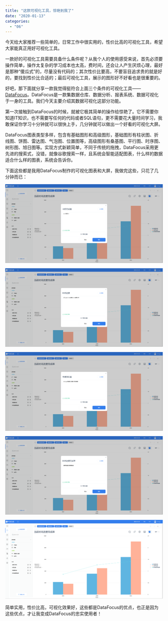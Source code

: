 ```yaml
---
title: "这款可视化工具，惊艳到我了"
date: "2020-01-13"
categories: 
  - "06"
---
```


今天给大家推荐一些简单的，日常工作中很实用的，性价比高的可视化工具，希望大家能真正用好可视化工具。

一款好的可视化工具需要具备什么条件呢？从我个人的使用感受来说，首先必须要操作简单，操作太复杂的学习成本也太高，费时间，还会让人产生厌烦心理，最好是那种“傻瓜式”的，尽量没有代码的；其次性价比要高，不要盲目追求贵的就是好的，要找到性价比合适的；最后可视化工具，展示的图形好不好看也是很重要的。

好吧，那下面就分享一款我觉得挺符合上面三个条件的可视化工具——[DataFocus](https://www.datafocus.ai)。DataFocus是一款集数据仓库、数据分析、报表系统、数据可视化于一身的工具。我们今天主要介绍其数据可视化这部分功能。

第一次接触到DataFocus的时候，就被它极其简单的操作给惊艳了。它不需要你知道IT知识，也不需要写任何的代码或者SQL语句，更不需要花大量时间学习，我敢保证你学习十分钟就可以很快上手，几分钟就可以做出一个好看的可视化大屏。

DataFocus图表类型多样，包含有基础图形和高级图形，基础图形有柱状图、折线图、饼图、雷达图、气泡图、位置图等，高级图形有桑基图、平行图、时序图、树形图、旭日图等。实现方式新颖简单，不同于传统的拖拽，DataFocus采用更先进的搜索式，没错，就像谷歌搜索一样，且系统会智能适配图表，什么样的数据适合什么样的图表，系统会告诉你。

下面这些都是我用DataFocus制作的可视化图表和大屏，我做完这些，只花了几分钟而已：

![](images/word-image-74.png)

![](images/word-image-75.png)

![](images/word-image-76.png)

![](images/word-image-77.png)

![](images/word-image-78.png)

简单实用，性价比高，可视化效果好，这些都是DataFocus的优点，也正是因为这些优点，才让我变成DataFocus的忠实使用者！
